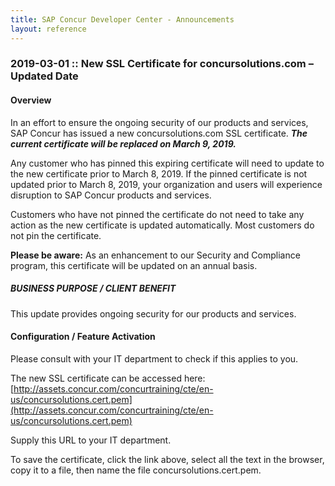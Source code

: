 ```yaml
---
title: SAP Concur Developer Center - Announcements
layout: reference
---
```

### 2019-03-01 :: New SSL Certificate for concursolutions.com – Updated Date

#### Overview
In an effort to ensure the ongoing security of our products and services, SAP Concur has issued a new concursolutions.com SSL certificate. ***The current certificate will be replaced on March 9, 2019.***

Any customer who has pinned this expiring certificate will need to update to the new certificate prior to March 8, 2019. If the pinned certificate is not updated prior to March 8, 2019, your organization and users will experience disruption to SAP Concur products and services.

Customers who have not pinned the certificate do not need to take any action as the new certificate is updated automatically. Most customers do not pin the certificate.

**Please be aware:** As an enhancement to our Security and Compliance program, this certificate will be updated on an annual basis.

##### BUSINESS PURPOSE / CLIENT BENEFIT

This update provides ongoing security for our products and services.

#### Configuration / Feature Activation

Please consult with your IT department to check if this applies to you.

The new SSL certificate can be accessed here: [http://assets.concur.com/concurtraining/cte/en-us/concursolutions.cert.pem](http://assets.concur.com/concurtraining/cte/en-us/concursolutions.cert.pem)

Supply this URL to your IT department.

To save the certificate, click the link above, select all the text in the browser, copy it to a file, then name the file concursolutions.cert.pem.
